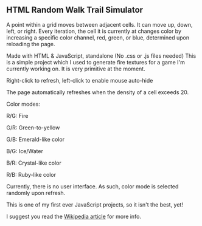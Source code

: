 HTML Random Walk Trail Simulator
--------------------------------

A point within a grid moves between adjacent cells. It can move up, down, left, or right. Every iteration, the cell it is currently at changes color by increasing a specific color channel, red, green, or blue, determined upon reloading the page.

Made with HTML & JavaScript, standalone (No .css or .js files needed)
This is a simple project which I used to generate fire textures for a game I'm currently working on. It is very primitive at the moment.

Right-click to refresh, left-click to enable mouse auto-hide

The page automatically refreshes when the density of a cell exceeds 20.

Color modes:

R/G: Fire

G/R: Green-to-yellow

G/B: Emerald-like color

B/G: Ice/Water

B/R: Crystal-like color

R/B: Ruby-like color

Currently, there is no user interface. As such, color mode is selected randomly upon refresh.

This is one of my first ever JavaScript projects, so it isn't the best, yet!

I suggest you read the [Wikipedia article](https://en.wikipedia.org/wiki/Random_walk) for more info.
